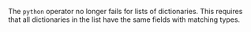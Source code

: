 The `python` operator no longer fails for lists of dictionaries. This requires
that all dictionaries in the list have the same fields with matching types.
